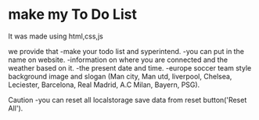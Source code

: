 # make my To Do List

It was made using html,css,js

we provide that
-make your todo list and syperintend.
-you can put in the name on website.
-information on where you are connected and the weather based on it.
-the present date and time.
-europe soccer team style background image and slogan
(Man city, Man utd, liverpool, Chelsea, Leciester, Barcelona, Real Madrid, A.C Milan, Bayern, PSG).

Caution
-you can reset all localstorage save data from reset button('Reset All').

